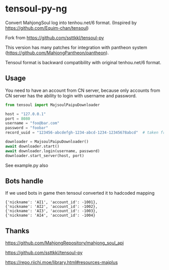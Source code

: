 # tensoul-py-ng

Convert MahjongSoul log into tenhou.net/6 format. (Inspired by https://github.com/Equim-chan/tensoul)

Fork from https://github.com/ssttkkl/tensoul-py

This version has many patches for integration with pantheon system (https://github.com/MahjongPantheon/pantheon).

Tensoul format is backward compatibility with original tenhou.net/6 format.

## Usage

You need to have an account from CN server, because only accounts from CN server has the ability to login with username and password.

```python
from tensoul import MajsoulPaipuDownloader

host = "127.0.0.1"
port = 8080
username = "foo@bar.com"
password = "foobar"
record_uuid = "123456-abcdefgh-1234-abcd-1234-12345678abcd"  # taken from majsoul log link: https://game.maj-soul.com/1/?paipu=<this_part>_a12345678

downloader = MajsoulPaipuDownloader()
await downloader.start()
await downloader.login(username, password)
downloader.start_server(host, port)
```

See example.py also

## Bots handle

If we used bots in game then tensoul converted it to hadcoded mapping 

```
{'nickname': 'AI1', 'account_id': -1001},
{'nickname': 'AI2', 'account_id': -1002},
{'nickname': 'AI3', 'account_id': -1003},
{'nickname': 'AI4', 'account_id': -1004}
```

## Thanks

https://github.com/MahjongRepository/mahjong_soul_api

https://github.com/ssttkkl/tensoul-py

https://repo.riichi.moe/library.html#resources-majplus
